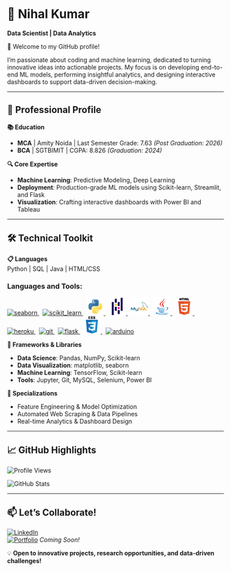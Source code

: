 # 👋 Nihal Kumar  
**Data Scientist | Data Analytics**

🌟 Welcome to my GitHub profile!

I’m passionate about coding and machine learning, dedicated to turning innovative ideas into actionable projects. My focus is on developing end-to-end ML models, performing insightful analytics, and designing interactive dashboards to support data-driven decision-making.

---

## 🚀 Professional Profile

**📚 Education**  
- **MCA** | Amity Noida | Last Semester Grade: 7.63 *(Post Graduation: 2026)*  
- **BCA** | SGTBIMIT | CGPA: 8.826 *(Graduation: 2024)*

**🔍 Core Expertise**  
- **Machine Learning**: Predictive Modeling, Deep Learning  
- **Deployment**: Production-grade ML models using Scikit-learn, Streamlit, and Flask  
- **Visualization**: Crafting interactive dashboards with Power BI and Tableau

---

## 🛠️ Technical Toolkit

**📋 Languages**  
Python | SQL | Java | HTML/CSS

<h3 align="left">Languages and Tools:</h3>
<p align="left"> 
  <a href="https://seaborn.pydata.org/" target="_blank" rel="noreferrer"> 
    <img src="https://seaborn.pydata.org/_images/logo-mark-lightbg.svg" alt="seaborn" width="40" height="40"/> 
  </a> &nbsp;
  <a href="https://scikit-learn.org/" target="_blank" rel="noreferrer"> 
    <img src="https://upload.wikimedia.org/wikipedia/commons/0/05/Scikit_learn_logo_small.svg" alt="scikit_learn" width="40" height="40"/> 
  </a> &nbsp;
  <a href="https://www.python.org" target="_blank" rel="noreferrer"> 
    <img src="https://raw.githubusercontent.com/devicons/devicon/master/icons/python/python-original.svg" alt="python" width="40" height="40"/> 
  </a> &nbsp;
  <a href="https://pandas.pydata.org/" target="_blank" rel="noreferrer"> 
    <img src="https://raw.githubusercontent.com/devicons/devicon/2ae2a900d2f041da66e950e4d48052658d850630/icons/pandas/pandas-original.svg" alt="pandas" width="40" height="40"/> 
  </a> &nbsp;
  <a href="https://www.mysql.com/" target="_blank" rel="noreferrer"> 
    <img src="https://raw.githubusercontent.com/devicons/devicon/master/icons/mysql/mysql-original-wordmark.svg" alt="mysql" width="40" height="40"/> 
  </a> &nbsp;
  <a href="https://www.java.com" target="_blank" rel="noreferrer"> 
    <img src="https://raw.githubusercontent.com/devicons/devicon/master/icons/java/java-original.svg" alt="java" width="40" height="40"/> 
  </a> &nbsp;
  <a href="https://www.w3.org/html/" target="_blank" rel="noreferrer"> 
    <img src="https://raw.githubusercontent.com/devicons/devicon/master/icons/html5/html5-original-wordmark.svg" alt="html5" width="40" height="40"/> 
  </a> &nbsp;
  <a href="https://heroku.com" target="_blank" rel="noreferrer"> 
    <img src="https://www.vectorlogo.zone/logos/heroku/heroku-icon.svg" alt="heroku" width="40" height="40"/> 
  </a> &nbsp;
  <a href="https://git-scm.com/" target="_blank" rel="noreferrer"> 
    <img src="https://www.vectorlogo.zone/logos/git-scm/git-scm-icon.svg" alt="git" width="40" height="40"/> 
  </a> &nbsp;
  <a href="https://flask.palletsprojects.com/" target="_blank" rel="noreferrer"> 
    <img src="https://www.vectorlogo.zone/logos/pocoo_flask/pocoo_flask-icon.svg" alt="flask" width="40" height="40"/> 
  </a> &nbsp;
  <a href="https://www.w3schools.com/css/" target="_blank" rel="noreferrer"> 
    <img src="https://raw.githubusercontent.com/devicons/devicon/master/icons/css3/css3-original-wordmark.svg" alt="css3" width="40" height="40"/> 
  </a> &nbsp;
  <a href="https://www.arduino.cc/" target="_blank" rel="noreferrer"> 
    <img src="https://cdn.worldvectorlogo.com/logos/arduino-1.svg" alt="arduino" width="40" height="40"/> 
  </a> 
</p>

**🧰 Frameworks & Libraries**  
- **Data Science**: Pandas, NumPy, Scikit-learn  
- **Data Visualization**: matplotlib, seaborn  
- **Machine Learning**: TensorFlow, Scikit-learn  
- **Tools**: Jupyter, Git, MySQL, Selenium, Power BI  

**🎯 Specializations**  
- Feature Engineering & Model Optimization  
- Automated Web Scraping & Data Pipelines  
- Real-time Analytics & Dashboard Design

---

## 📈 GitHub Highlights

![Profile Views](https://komarev.com/ghpvc/?username=yourusername&label=Profile%20Views&color=blue)   

<p align="left">
  <img src="https://github-readme-stats.vercel.app/api?username=nihal-kumar&show_icons=true&theme=radical" alt="GitHub Stats" />
</p>

---

## 📫 Let’s Collaborate!

[![LinkedIn](https://img.shields.io/badge/LinkedIn-Connect-%230A66C2)](https://linkedin.com/in/yourprofile)  
[![Portfolio](https://img.shields.io/badge/Portfolio-Visit-%23FF4088)](https://yourportfolio.com) *Coming Soon!*

💡 **Open to innovative projects, research opportunities, and data-driven challenges!**

